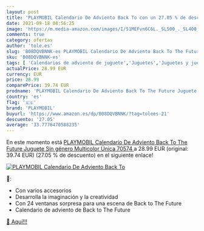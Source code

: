 ```yaml
---
layout: post
title: 'PLAYMOBIL Calendario De Adviento Back To con un 27.05 % de descuento'
date: 2021-09-18 08:56:25
image: 'https://m.media-amazon.com/images/I/51MEFvn6C6L._SL500_._SL400_.jpg'
comments: true
category: ofertas
author: 'tole.es'
slug: 'B08DQVBNNK-es PLAYMOBIL Calendario De Adviento Back To The Future...'
sku: 'B08DQVBNNK-es'
tags: [ 'Calendarios de adviento de juguete','Juguetes','Juguetes y juegos','adviento','playmobil', ]
actualPrice: 28.99 EUR
currency: EUR
price: 28.99
comparePrice: 39.74 EUR
prodname: 'PLAYMOBIL Calendario De Adviento Back To The Future Juguete  Sin género  Multicolor  Única  70574 '
country: 'es'
flag: '🇪🇸'
brand: 'PLAYMOBIL'
buyurl: 'https://www.amazon.es/dp/B08DQVBNNK/?tag=tolees-21'
descuento: '27.05'
average: '33.7776470588235'
---
```


En este momento está [PLAYMOBIL Calendario De Adviento Back To The Future Juguete  Sin género  Multicolor  Única  70574 ](https://www.amazon.es/dp/B08DQVBNNK/?tag=tolees-21) a 28.99 EUR (original: 39.74 EUR) (27.05 %  de descuento) en el siguiente enlace!

[![PLAYMOBIL Calendario De Adviento Back To](https://m.media-amazon.com/images/I/51MEFvn6C6L._SL500_._SL400_.jpg)](https://www.amazon.es/dp/B08DQVBNNK/?tag=tolees-21)

🔎:

- Con varios accesorios
- Desarrolla la imaginación y la creatividad
- Con 24 ventanas sorpresa para una escena de Back to The Future
- Calendario de adviento de Back to The Future

[🛒 Aquí!!!](https://www.amazon.es/dp/B08DQVBNNK/?tag=tolees-21)
